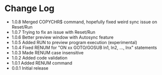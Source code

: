 # Change Log

- 1.0.8 Merged COPYCHR$ command, hopefully fixed weird sync issue on Reset/Run
- 1.0.7 Trying to fix an issue with Reset/Run
- 1.0.6 Better preview window with Autosync feature
- 1.0.5 Added RUN to preview program execution (experimental)
- 1.0.4 Fixed RENUM for "ON xx GOTO/GOSUB ln1, ln2, ..., lnx" statements
- 1.0.3 Made RENUM case insensitive
- 1.0.2 Added code validation
- 1.0.1 Added RENUM command
- 0.0.1 Initial release
